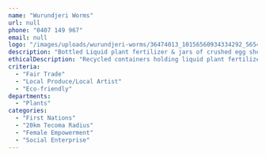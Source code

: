 ```yaml
---
name: "Wurundjeri Worms"
url: null
phone: "0407 149 967"
email: null
logo: "/images/uploads/wurundjeri-worms/36474013_10156560934334292_5654653452563775488_o.jpg"
description: "Bottled Liquid plant fertilizer & jars of crushed egg shells to be used on plants."
ethicalDescription: "Recycled containers holding liquid plant fertilizer made from worm farms AND reusing crushed egg shells."
criteria:
  - "Fair Trade"
  - "Local Produce/Local Artist"
  - "Eco-friendly"
departments:
  - "Plants"
categories:
  - "First Nations"
  - "20km Tecoma Radius"
  - "Female Empowerment"
  - "Social Enterprise"
---
```


